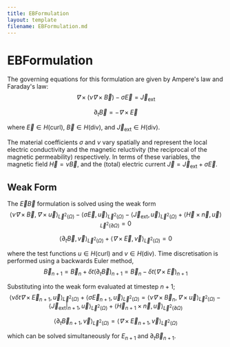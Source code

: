 ```yaml
---
title: EBFormulation
layout: template
filename: EBFormulation.md
---
```

# EBFormulation
The governing equations for this formulation are given by Ampere's law and Faraday's law:
$$
\vec ∇× \left(ν \vec ∇× \vec B\right) -σ\vec E = \vec J_\mathrm{ext}
$$

$$
\partial_t \vec B = -\vec ∇× \vec E
$$

where $\vec E ∈ H(\mathrm{curl})$, $\vec B ∈ H(\mathrm{div})$, and $\vec J_\mathrm{ext} ∈ H(\mathrm{div})$.

The material coefficients $σ$ and $ν$ vary spatially and represent the local electric conductivity and the magnetic reluctivity (the reciprocal of the magnetic permeability) respectively. In terms of these variables, the magnetic field $\vec H = ν \vec B$, and the (total) electric current $\vec J = \vec J_\mathrm{ext} + σ \vec E$.


## Weak Form
The $\vec E \vec B$ formulation is solved using the weak form
$$
\langle ν \vec ∇× \vec B, \vec ∇× \vec u \rangle_{\vec L^2(\Omega)} - \langle σ \vec E, \vec u \rangle_{\vec L^2(\Omega)} - \langle \vec J_\mathrm{ext}, \vec u\rangle_{\vec L^2(\Omega)} + \langle \vec H × \vec n, \vec u\rangle_{\vec L^2(\partial \Omega)} = 0
$$

$$
\langle \partial_t \vec B, \vec v \rangle_{\vec L^2(\Omega)} + \langle \vec ∇× \vec E, \vec v \rangle_{\vec L^2(\Omega)} = 0
$$

where the test functions $u ∈ H(\mathrm{curl})$ and $v ∈ H(\mathrm{div})$. Time discretisation is performed using a backwards Euler method, 
$$
\vec B_{n+1} = \vec B_{n} + \delta t \left(\partial_t \vec B\right)_{n+1} = \vec B_{n} - \delta t \left(\vec ∇× \vec E\right)_{n+1} 
$$

Substituting into the weak form evaluated at timestep $n+1$;
$$
 \langle  ν \delta t \vec ∇× \vec E_{n+1}, \vec u \rangle_{\vec L^2(\Omega)} + \langle  σ \vec E_{n+1}, \vec u \rangle_{\vec L^2(\Omega)} = \langle ν \vec ∇× \vec B_n, \vec ∇× \vec u \rangle_{\vec L^2(\Omega)} - \langle \vec J_\mathrm{ext}|_{n+1}, \vec u\rangle_{\vec L^2(\Omega)} + \langle \vec H_{n+1} × \vec n, \vec u\rangle_{\vec L^2(\partial \Omega)}
$$

$$
\langle \partial_t \vec B_{n+1}, \vec v \rangle_{\vec L^2(\Omega)} =
\langle  \vec ∇× \vec E_{n+1}, \vec v \rangle_{\vec L^2(\Omega)}
$$

which can be solved simultaneously for $E_{n+1}$ and $\partial_t \vec B_{n+1}$.